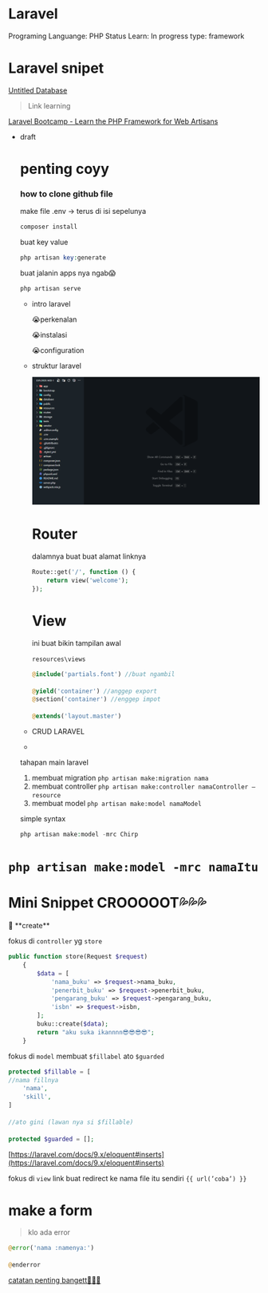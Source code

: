 # Laravel

Programing Languange: PHP
Status Learn: In progress
type: framework

# Laravel snipet

[Untitled Database](Laravel%2084fdff963b914ca1834f4e9dc5d22a91/Untitled%20Database%20b8db284803aa461f8659dc5ffe242fe8.csv)

> Link learning
> 

[Laravel Bootcamp - Learn the PHP Framework for Web Artisans](https://bootcamp.laravel.com/blade/creating-chirps)

- draft
    
    # penting coyy
    
    ### how to clone github file
    
    make file .env → terus di isi sepelunya
    
    ```php
    composer install
    ```
    
    buat key value
    
    ```php
    php artisan key:generate
    ```
    
    buat jalanin apps nya ngab😱
    
    ```php
    php artisan serve
    ```
    
    - intro laravel
        
        😭perkenalan 
        
        😭instalasi
        
        😭configuration
        
    - struktur laravel
        
        ![Untitled](Laravel%2084fdff963b914ca1834f4e9dc5d22a91/Untitled.png)
        
        # Router
        
        dalamnya buat buat alamat linknya
        
        ```php
        Route::get('/', function () {
            return view('welcome');
        });
        ```
        
        # View
        
        ini buat bikin tampilan awal 
        
        `resources\views`
        
        ```php
        @include('partials.font') //buat ngambil 
        
        @yield('container') //anggep export
        @section('container') //enggep impot
        
        @extends('layout.master')
        ```
        
    - CRUD LARAVEL
    - 
    
    tahapan main laravel
    
    1. membuat migration
    `php artisan make:migration nama`
    2. membuat controller
    `php artisan make:controller namaController —resource`
    3. membuat model
    `php artisan make:model namaModel`
    
    simple syntax
    
    ```php
    php artisan make:model -mrc Chirp
    ```
    

# `php artisan make:model -mrc namaItu`

# Mini Snippet CROOOOOT💦💦💦

<aside>
🥎 **create**

fokus di `controller` yg `store`

```php
public function store(Request $request)
    {
        $data = [
            'nama_buku' => $request->nama_buku,
            'penerbit_buku' => $request->penerbit_buku,
            'pengarang_buku' => $request->pengarang_buku,
            'isbn' => $request->isbn,
        ];
        buku::create($data);
        return "aku suka ikannnn😎😎😎😎";
    }
```

fokus di `model` membuat `$fillabel`  ato `$guarded`

```php
protected $fillable = [
//nama fillnya
	'nama',
	'skill',
]

//ato gini (lawan nya si $fillable)

protected $guarded = [];
```

[https://laravel.com/docs/9.x/eloquent#inserts](https://laravel.com/docs/9.x/eloquent#inserts)

fokus di `view` link buat redirect ke nama file itu sendiri `{{ url(’coba’) }}`

</aside>

# make a form

> klo ada error
> 

```php
@error('nama :namenya:')
    
@enderror
```

[catatan penting bangett🥵🥵🥵](Laravel%2084fdff963b914ca1834f4e9dc5d22a91/catatan%20penting%20bangett%F0%9F%A5%B5%F0%9F%A5%B5%F0%9F%A5%B5%20a182d2833fe94e90afbc81bebc4439e6.md)